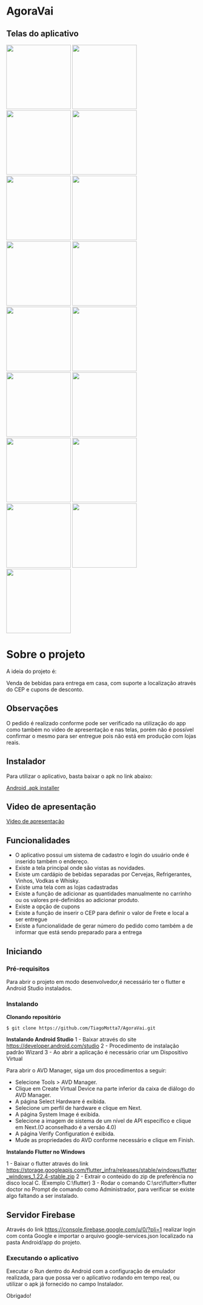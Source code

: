 # AgoraVai

## Telas do aplicativo
<p float="left">
<img src="https://user-images.githubusercontent.com/10439230/101016668-df493880-3547-11eb-8b33-14a0c7988d1f.jpg" width="170">
<img src="https://user-images.githubusercontent.com/10439230/101016676-e07a6580-3547-11eb-87a2-d3f184f2b7f3.jpg" width="170">
<img src="https://user-images.githubusercontent.com/10439230/101016679-e1ab9280-3547-11eb-99e5-92ed51392215.jpg" width="170">
<img src="https://user-images.githubusercontent.com/10439230/101016654-dbb5b180-3547-11eb-8d9e-c218761f0549.jpg" width="170">
<img src="https://user-images.githubusercontent.com/10439230/101016683-e1ab9280-3547-11eb-8d9c-3d019a04def9.jpg" width="170">
<img src="https://user-images.githubusercontent.com/10439230/101016666-deb0a200-3547-11eb-87cb-caaf956e0978.jpg" width="170">
<img src="https://user-images.githubusercontent.com/10439230/101016685-e2442900-3547-11eb-96f2-0f21dd088e7e.jpg" width="170">
<img src="https://user-images.githubusercontent.com/10439230/101016688-e2dcbf80-3547-11eb-962e-2c1797a8e030.jpg" width="170">
<img src="https://user-images.githubusercontent.com/10439230/101016692-e2dcbf80-3547-11eb-87fa-76c7905313d5.jpg" width="170">
<img src="https://user-images.githubusercontent.com/10439230/101016696-e3755600-3547-11eb-9d41-55c565a875be.jpg" width="170">
<img src="https://user-images.githubusercontent.com/10439230/101016701-e40dec80-3547-11eb-95ce-43fe4c92f3e8.jpg" width="170">
<img src="https://user-images.githubusercontent.com/10439230/101016703-e4a68300-3547-11eb-8aea-0726e2b86fe0.jpg" width="170">
<img src="https://user-images.githubusercontent.com/10439230/101016704-e53f1980-3547-11eb-8f5c-b05b9b097441.jpg" width="170">
<img src="https://user-images.githubusercontent.com/10439230/101016655-dce6de80-3547-11eb-873a-bf8924159728.jpg" width="170">
<img src="https://user-images.githubusercontent.com/10439230/101016657-dd7f7500-3547-11eb-8208-f7b5c321532e.jpg" width="170">
<img src="https://user-images.githubusercontent.com/10439230/101016662-de180b80-3547-11eb-8159-6ca19a64a16d.jpg" width="170">
<img src="https://user-images.githubusercontent.com/10439230/101016664-de180b80-3547-11eb-88da-1a56d0d31d91.jpg" width="170">
</p>

# Sobre o projeto

A ideia do projeto é:

Venda de bebidas para entrega em casa, com suporte a localização através do CEP e
cupons de desconto.

## Observações

O pedido é realizado conforme pode ser verificado na utilização do app como também no video
de apresentação e nas telas, porém não é possível confirmar o mesmo para ser entregue pois não está em produção
com lojas reais.

## Instalador

Para utilizar o aplicativo, basta baixar o apk no link abaixo:

[Android .apk installer](https://drive.google.com/file/d/1fB6Pw7TEKyFJOLPSXXlhcLIs5s7brhOo/view)

## Video de apresentação

[Video de apresentação](https://drive.google.com/file/d/1RRzBgTmP7HFdumk_-dHBbFN2s9sV-bpJ/view?usp=sharing)

## Funcionalidades

* O aplicativo possui um sistema de cadastro e login do usuário onde é inserido também o endereço.
* Existe a tela principal onde são vistas as novidades.
* Existe um cardápio de bebidas separadas por Cervejas, Refrigerantes, Vinhos, Vodkas e Whisky.
* Existe uma tela com as lojas cadastradas
* Existe a função de adicionar as quantidades manualmente no carrinho ou os valores pré-definidos ao adicionar produto.
* Existe a opção de cupons
* Existe a função de inserir o CEP para definir o valor de Frete e local a ser entregue
* Existe a funcionalidade de gerar número do pedido como também a de informar que está sendo preparado
para a entrega


## Iniciando

### Pré-requisitos

Para abrir o projeto em modo desenvolvedor,é necessário ter o flutter e Android Studio instalados.

### Instalando

**Clonando repositório**

```
$ git clone https://github.com/TiagoMotta7/AgoraVai.git

```
**Instalando Android Studio**
1 - Baixar através do site https://developer.android.com/studio
2 - Procedimento de instalação padrão Wizard
3 - Ao abrir a aplicação é necessário criar um Dispositivo Virtual

Para abrir o AVD Manager, siga um dos procedimentos a seguir:

- Selecione Tools > AVD Manager.
- Clique em Create Virtual Device na parte inferior da caixa de diálogo do AVD Manager.
- A página Select Hardware é exibida.
- Selecione um perfil de hardware e clique em Next.
- A página System Image é exibida.
- Selecione a imagem de sistema de um nível de API específico e clique em Next.(O aconselhado é a versão 4.0)
- A página Verify Configuration é exibida.
- Mude as propriedades do AVD conforme necessário e clique em Finish.

**Instalando Flutter no Windows**

1 - Baixar o flutter através do link https://storage.googleapis.com/flutter_infra/releases/stable/windows/flutter_windows_1.22.4-stable.zip
2 - Extrair o conteúdo do zip de preferência no disco local C. (Exemplo C:\flutter)
3 - Rodar o comando C:\src\flutter>flutter doctor no Prompt de comando como Administrador,
para verificar se existe algo faltando a ser instalado.

## Servidor Firebase

Através do link https://console.firebase.google.com/u/0/?pli=1 realizar login com conta Google
e importar o arquivo google-services.json localizado na pasta Android/app do projeto.


### Executando o aplicativo

Executar o Run dentro do Android com a configuração de emulador realizada, para que possa ver
o aplicativo rodando em tempo real, ou utilizar o apk já fornecido no campo Instalador.


Obrigado!

